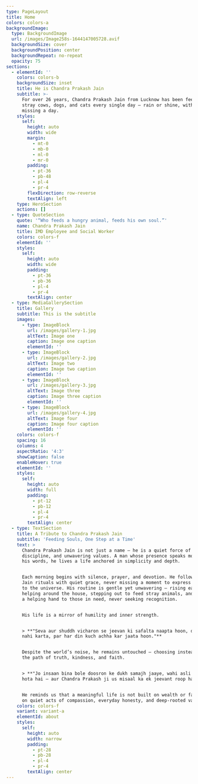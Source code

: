 ```yaml
---
type: PageLayout
title: Home
colors: colors-a
backgroundImage:
  type: BackgroundImage
  url: /images/Image258s-1644147005728.avif
  backgroundSize: cover
  backgroundPosition: center
  backgroundRepeat: no-repeat
  opacity: 75
sections:
  - elementId: ''
    colors: colors-b
    backgroundSize: inset
    title: He is Chandra Prakash Jain
    subtitle: >-
      For over 26 years, Chandra Prakash Jain from Lucknow has been feeding
      stray cows, dogs, and cats every single day — rain or shine, without
      missing a day.
    styles:
      self:
        height: auto
        width: wide
        margin:
          - mt-0
          - mb-0
          - ml-0
          - mr-0
        padding:
          - pt-36
          - pb-48
          - pl-4
          - pr-4
        flexDirection: row-reverse
        textAlign: left
    type: HeroSection
    actions: []
  - type: QuoteSection
    quote: '“Who feeds a hungry animal, feeds his own soul.”'
    name: Chandra Prakash Jain
    title: IMD Employee and Social Worker
    colors: colors-f
    elementId: ''
    styles:
      self:
        height: auto
        width: wide
        padding:
          - pt-36
          - pb-36
          - pl-4
          - pr-4
        textAlign: center
  - type: MediaGallerySection
    title: Gallery
    subtitle: This is the subtitle
    images:
      - type: ImageBlock
        url: /images/gallery-1.jpg
        altText: Image one
        caption: Image one caption
        elementId: ''
      - type: ImageBlock
        url: /images/gallery-2.jpg
        altText: Image two
        caption: Image two caption
        elementId: ''
      - type: ImageBlock
        url: /images/gallery-3.jpg
        altText: Image three
        caption: Image three caption
        elementId: ''
      - type: ImageBlock
        url: /images/gallery-4.jpg
        altText: Image four
        caption: Image four caption
        elementId: ''
    colors: colors-f
    spacing: 16
    columns: 4
    aspectRatio: '4:3'
    showCaption: false
    enableHover: true
    elementId: ''
    styles:
      self:
        height: auto
        width: full
        padding:
          - pt-12
          - pb-12
          - pl-4
          - pr-4
        textAlign: center
  - type: TextSection
    title: A Tribute to Chandra Prakash Jain
    subtitle: 'Feeding Souls, One Step at a Time'
    text: >
      Chandra Prakash Jain is not just a name — he is a quiet force of goodness,
      discipline, and unwavering values. A man whose presence speaks more than
      his words, he lives a life anchored in simplicity and depth.


      Each morning begins with silence, prayer, and devotion. He follows his
      Jain rituals with quiet grace, never missing a moment to express gratitude
      to the universe. His routine is gentle yet unwavering — rising early,
      helping around the house, stepping out to feed stray animals, and lending
      a helping hand to those in need, never seeking recognition.


      His life is a mirror of humility and inner strength.


      > **"Seva aur shuddh vicharon se jeevan ki safalta naapta hoon, dikhawa
      nahi karta, par har din kuch achha kar jaata hoon."**


      Despite the world’s noise, he remains untouched — choosing instead to walk
      the path of truth, kindness, and faith.


      > **"Jo insaan bina bole doosron ke dukh samajh jaaye, wahi asli insaan
      hota hai — aur Chandra Prakash ji us misaal ka ek jeevant roop hain।"**


      He reminds us that a meaningful life is not built on wealth or fame, but
      on quiet acts of compassion, everyday honesty, and deep-rooted values.
    colors: colors-f
    variant: variant-a
    elementId: about
    styles:
      self:
        height: auto
        width: narrow
        padding:
          - pt-28
          - pb-28
          - pl-4
          - pr-4
        textAlign: center
---
```

